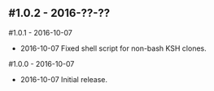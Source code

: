 #1.0.2 - 2016-??-??
 - 

#1.0.1 - 2016-10-07
 - 2016-10-07 Fixed shell script for non-bash KSH clones.

#1.0.0 - 2016-10-07
 - 2016-10-07 Initial release.
